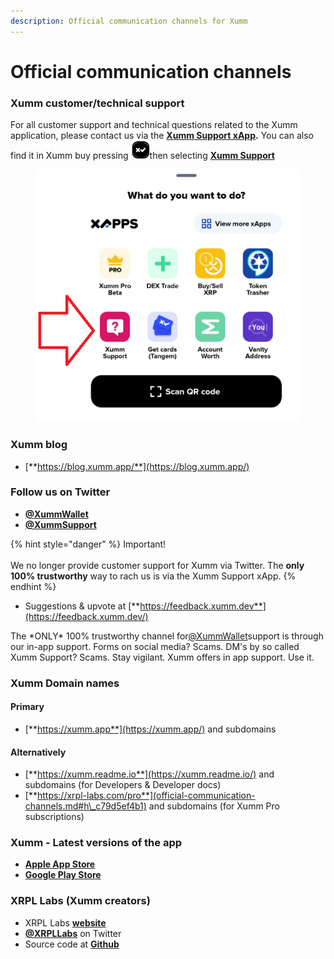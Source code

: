 ```yaml
---
description: Official communication channels for Xumm
---
```


# Official communication channels

### Xumm customer/technical support

For all customer support and technical questions related to the Xumm application, please contact us via the [**Xumm Support xApp**](https://xumm.app/detect/xapp:xumm.support?ref=helpcenter)**.** You can also find it in Xumm buy pressing <img src="../.gitbook/assets/image.png" alt="" data-size="line">then selecting [**Xumm Support**](https://xumm.app/detect/xapp:xumm.support?ref=helpcenter)

<figure><img src="../.gitbook/assets/Xumm Support xApp.png" alt=""><figcaption></figcaption></figure>

### Xumm blog  <a href="#h_e9d18079e4" id="h_e9d18079e4"></a>

* [**https://blog.xumm.app/**](https://blog.xumm.app/)

### Follow us on Twitter

* [**@XummWallet**](https://twitter.com/XummWallet)&#x20;
* [**@XummSupport**](https://twitter.com/XummSupport)

{% hint style="danger" %}
Important!\
\
We no longer provide customer support for Xumm via Twitter. The **only 100% trustworthy** way to rach us is via the Xumm Support xApp.&#x20;
{% endhint %}



* Suggestions & upvote at [**https://feedback.xumm.dev**](https://feedback.xumm.dev/)

&#x20;The \*ONLY\* 100% trustworthy channel for[@XummWallet](https://twitter.com/XummWallet)support is through our in-app support. Forms on social media? Scams. DM's by so called Xumm Support? Scams. Stay vigilant. Xumm offers in app support. Use it.



### Xumm Domain names <a href="#h_772bad7bdc" id="h_772bad7bdc"></a>

#### **Primary** <a href="#h_640ba6991b" id="h_640ba6991b"></a>

* [**https://xumm.app**](https://xumm.app/) and subdomains

#### **Alternatively** <a href="#h_1bf826eada" id="h_1bf826eada"></a>

* [**https://xumm.readme.io**](https://xumm.readme.io/) and subdomains (for Developers & Developer docs)
* [**https://xrpl-labs.com/pro**](official-communication-channels.md#h\_c79d5ef4b1) and subdomains (for Xumm Pro subscriptions)

### **Xumm - Latest versions of the app** <a href="#h_c79d5ef4b1" id="h_c79d5ef4b1"></a>

* [**Apple App Store**](https://apps.apple.com/us/app/xumm/id1492302343?l=nl\&ls=1)
* [**Google Play Store**](https://play.google.com/store/apps/details?id=com.xrpllabs.xumm)

### XRPL Labs (Xumm creators) <a href="#h_ab0f4368eb" id="h_ab0f4368eb"></a>

* XRPL Labs [**website**](https://xrpl-labs.com/)
* [**@XRPLLabs**](https://twitter.com/XRPLLabs) on Twitter
* Source code at [**Github**](https://github.com/XRPL-Labs/)
